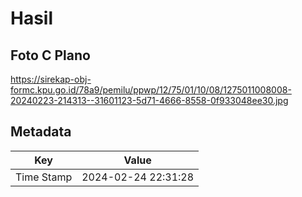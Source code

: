 # Hasil

## Foto C Plano

https://sirekap-obj-formc.kpu.go.id/78a9/pemilu/ppwp/12/75/01/10/08/1275011008008-20240223-214313--31601123-5d71-4666-8558-0f933048ee30.jpg


## Metadata

| Key        | Value               |
| ---------- | ------------------- |
| Time Stamp | 2024-02-24 22:31:28 |



